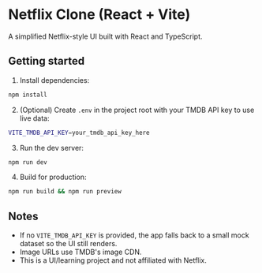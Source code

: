 # Netflix Clone (React + Vite)

A simplified Netflix-style UI built with React and TypeScript.

## Getting started

1. Install dependencies:

```bash
npm install
```

2. (Optional) Create `.env` in the project root with your TMDB API key to use live data:

```bash
VITE_TMDB_API_KEY=your_tmdb_api_key_here
```

3. Run the dev server:

```bash
npm run dev
```

4. Build for production:

```bash
npm run build && npm run preview
```

## Notes

- If no `VITE_TMDB_API_KEY` is provided, the app falls back to a small mock dataset so the UI still renders.
- Image URLs use TMDB's image CDN.
- This is a UI/learning project and not affiliated with Netflix.
